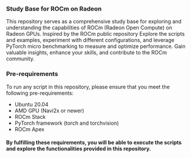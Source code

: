 ### Study Base for ROCm on Radeon

This repository serves as a comprehensive study base for exploring and understanding the capabilities of ROCm (Radeon Open Compute) on Radeon GPUs. Inspired by the ROCm public repository
Explore the scripts and examples, experiment with different configurations, and leverage PyTorch micro benchmarking to measure and optimize performance. Gain valuable insights, enhance your skills, and contribute to the ROCm community.

### Pre-requirements
To run any script in this repository, please ensure that you meet the following pre-requirements:
* Ubuntu 20.04
* AMD GPU (Navi2x or newer)
* ROCm Stack
* PyTorch framework (torch and torchvision)
* ROCm Apex

#### By fulfilling these requirements, you will be able to execute the scripts and explore the functionalities provided in this repository.
